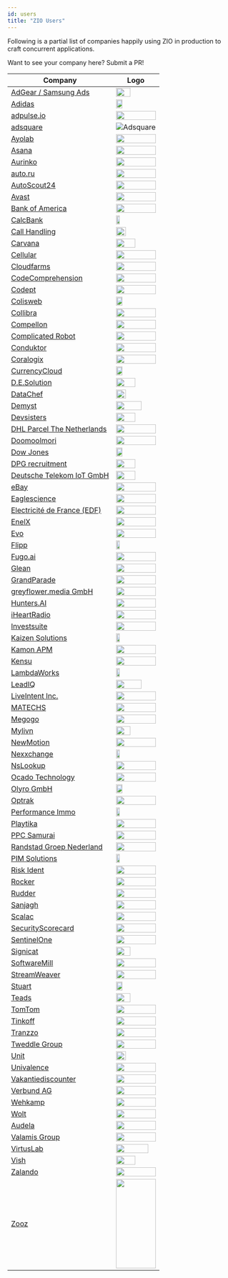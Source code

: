 ```yaml
---
id: users
title: "ZIO Users"
---
```


Following is a partial list of companies happily using ZIO in production to craft concurrent applications.

Want to see your company here? Submit a PR!


| Company                                                      | Logo                                                          |
|--------------------------------------------------------------|---------------------------------------------------------------|
| [AdGear / Samsung Ads](https://adgear.com/en/)               | <img src="/img/users/adgear.png" width="60%"/>               |
| [Adidas](https://www.adidas.com/)                            | <img src="/img/users/adidas.svg" width="40%"/>               |
| [adpulse.io](https://www.adpulse.io/)                        | <img src="/img/users/adpulse.svg" width="100%"/>              |
| [adsquare](https://www.adsquare.com/)                        | ![Adsquare](/img/users/adsquare.svg)                          |
| [Ayolab](https://www.ayolab.com/)                            | <img src="/img/users/ayolab-black.png" width="100%" />        |
| [Asana](https://asana.com/)                                  | <img src="/img/users/asana.svg" width="100%"/>                |
| [Aurinko](https://www.aurinko.io/)                           | <img src="/img/users/aurinko.svg" width="100%" />             |
| [auto.ru](https://auto.ru)                                   | <img src="/img/users/auto.svg" width="100%"/>                 |
| [AutoScout24](https://www.autoscout24.de)                    | <img src="/img/users/autoscout24.svg" width="100%" />         |
| [Avast](https://www.avast.com)                               | <img src="/img/users/avast.svg" width="100%" />               |
| [Bank of America](https://www.bofa.com)                      | <img src="/img/users/bofa.svg" width="100%" />                |
| [CalcBank](https://www.calcbank.com.br)                      | <img src="/img/users/calcbank.png" width="30%" />            |
| [Call Handling](https://www.callhandling.co.uk/)             | <img src="/img/users/callhandling.png" width="50%" />        |
| [Carvana](https://www.carvana.com)                           | <img src="/img/users/carvana.png" width="70%" />             |
| [Cellular](https://www.cellular.de)                          | <img src="/img/users/cellular.svg" width="100%" />            |
| [Cloudfarms](https://cloudfarms.com)                         | <img src="/img/users/cloudfarms.png" width="100%" />          |
| [CodeComprehension](https://codecomprehension.com)           | <img src="/img/users/codecomprehension.svg" width="100%" />   |
| [Codept](https://www.codept.de/)                             | <img src="/img/users/codept.svg" width="100%" />              |
| [Colisweb](https://www.colisweb.com/en)                      | <img src="/img/users/colisweb.png" width="40%" />            |
| [Collibra](https://www.collibra.com/)                        | <img src="/img/users/collibra.svg" width="100%" />            |
| [Compellon](https://www.compellon.com/)                      | <img src="/img/users/compellon.png" width="100%" />           |
| [Complicated Robot](https://www.complicatedrobot.com/)       | <img src="/img/users/complicatedrobot.png" width="100%" />    |
| [Conduktor](https://www.conduktor.io)                        | <img src="/img/users/conduktor.svg" width="100%" />           |
| [Coralogix](https://coralogix.com)                           | <img src="/img/users/coralogix.svg" width="100%" />           |
| [CurrencyCloud](https://www.currencycloud.com/)              | <img src="/img/users/currencycloud.svg" width="40%" />       |
| [D.E.Solution](https://de-solution.com/)                     | <img src="/img/users/de-solution.png" width="70%" />         |
| [DataChef](https://datachef.co)                              | <img src="/img/users/datachef.png" width="50%" />             |
| [Demyst](https://demyst.com)                                 | <img src="/img/users/demyst.svg" width="80%" />              |
| [Devsisters](https://devsisters.com/)                        | <img src="/img/users/devsisters.png" width="70%" />          |
| [DHL Parcel The Netherlands](https://www.werkenbijdhl.nl/it) | <img src="/img/users/werkenbijdhl.png" width="100%" />        |
| [Doomoolmori](https://doomoolmori.com/)                      | <img src="/img/users/doomoolmori.png" width="100%" />         |
| [Dow Jones](https://www.dowjones.com)                        | <img src="/img/users/dow-jones.svg" width="40%" />           |
| [DPG recruitment](https://www.dpgrecruitment.nl)             | <img src="/img/users/dpg-recruitment.jpeg" width="70%" />                |
| [Deutsche Telekom IoT GmbH](https://iot.telekom.com/en)      | <img src="/img/users/iot-telekom.svg" width="70%" />         |
| [eBay](https://www.ebay.com)                                 | <img src="/img/users/ebay.svg" width="100%" />                |
| [Eaglescience](https://www.eaglescience.nl)                  | <img src="/img/users/eaglescience.png" width="100%" />        |
| [Electricité de France (EDF)](https://www.edf.fr/)           | <img src="/img/users/edf.svg" width="100%" />                 |
| [EnelX](https://www.enelx.com)                               | <img src="/img/users/enel-x.svg" width="100%" />              |
| [Evo](https://evo.company)                                   | <img src="/img/users/evo.png" width="100%" />                 |
| [Flipp](https://flipp.com/)                                  | <img src="/img/users/flipp.png" width="30%" />               |
| [Fugo.ai](https://www.fugo.ai)                               | <img src="/img/users/fugo.png" width="100%" />                |
| [Glean](https://www.gleancompany.com)                        | <img src="/img/users/gleancompany.png" width="100%" />        |
| [GrandParade](https://grandparade.co.uk)                     | <img src="/img/users/grandparade.png" width="100%" />         |
| [greyflower.media GmbH](https://greyflower.media)            | <img src="/img/users/greyflower.png" width="100%" />          |
| [Hunters.AI](https://hunters.ai)                             | <img src="/img/users/hunters.jpg" width="100%" />             |
| [iHeartRadio](https://www.iheart.com/)                       | <img src="/img/users/iheart.png" width="100%" />              |
| [Investsuite](https://investsuite.com/)                      | <img src="/img/users/investsuite.svg" width="100%" />         |
| [Kaizen Solutions](https://kaizen-solutions.net/)            | <img src="/img/users/kaizen-solutions.svg" width="30%" />    |
| [Kamon APM](https://kamon.io/)                               | <img src="/img/users/kamon-logo-light.svg" width="100%" />    |
| [Kensu](https://kensu.io)                                    | <img src="/img/users/kensu.svg" width="100%" />               |
| [LambdaWorks](https://www.lambdaworks.io/)                   | <img src="/img/users/lambdaworks.png" width="30%" />         |
| [LeadIQ](https://leadiq.com)                                 | <img src="/img/users/leadiq.svg" width="80%" />              |
| [LiveIntent Inc.](https://liveintent.com)                    | <img src="/img/users/liveintent.png" width="100%" />          |
| [MATECHS](https://matechs.com)                               | <img src="/img/users/matechs.svg" width="100%" />             |
| [Megogo](https://megogo.net)                                 | <img src="/img/users/megogo.png" width="100%" />              |
| [Mylivn](https://www.mylivn.com/)                            | <img src="/img/users/mylivn.png" width="60%" />              |
| [NewMotion](https://newmotion.com)                           | <img src="/img/users/newmotion.svg" width="100%" />           |
| [Nexxchange](https://www.nexxchange.com)                     | <img src="/img/users/nexxchange.svg" width="30%" />          |
| [NsLookup](https://www.nslookup.io)                          | <img src="/img/users/nslookup.svg" width="100%" />            |
| [Ocado Technology](https://ocadotechnology.com)              | <img src="/img/users/ocadogroup.png" width="100%" />          |
| [Olyro GmbH](https://olyro.de)                               | <img src="/img/users/olyro.svg" width="40%" />               |
| [Optrak](https://optrak.com)                                 | <img src="/img/users/optrak.jpg" width="100%" />              |
| [Performance Immo](https://www.performance-immo.com/)        | <img src="/img/users/performance-immo.png" width="30%" />    |
| [Playtika](https://www.playtika.com)                         | <img src="/img/users/playtika.png" width="100%" />            |
| [PPC Samurai](https://ppcsamurai.com/)                       | <img src="/img/users/ppcsamurai.svg" width="100%" />          |
| [Randstad Groep Nederland](https://www.werkenbijrandstad.nl) | <img src="/img/users/werkenbijrandstad.svg" width="100%" />   |
| [PIM Solutions](https://pimsolutions.ru/)                    | <img src="/img/users/pimsolutions.svg" width="30%" />        |
| [Risk Ident](https://riskident.com/)                         | <img src="/img/users/riskident.svg" width="100%" />           |
| [Rocker](https://rocker.com/)                                | <img src="/img/users/rocker.svg" width="100%" />              |
| [Rudder](https://www.rudder.io/)                             | <img src="/img/users/rudder.png" width="100%" />              |
| [Sanjagh](https://sanjagh.pro/)                              | <img src="/img/users/sanjagh.png" width="100%" />             |
| [Scalac](https://scalac.io/)                                 | <img src="/img/users/scalac.svg" width="100%" />              |
| [SecurityScorecard](https://www.securityscorecard.io/)       | <img src="/img/users/securityscorecard.png" width="100%" />   |
| [SentinelOne](https://www.sentinelone.com/)                  | <img src="/img/users/sentinelone.svg" width="100%" />         |
| [Signicat](https://www.signicat.com/)                        | <img src="/img/users/signicat.png" width="60%" />            |
| [SoftwareMill](https://softwaremill.com/)                    | <img src="/img/users/softwaremill.svg" width="100%" />        |
| [StreamWeaver](https://www.streamweaver.com/)                | <img src="/img/users/streamweaver.png" width="100%" />        |
| [Stuart](https://stuart.com/)                                | <img src="/img/users/stuart.png" width="40%" />              |
| [Teads](https://teads.com)                                   | <img src="/img/users/teads.svg" width="60%" />               |
| [TomTom](https://tomtom.com)                                 | <img src="/img/users/tomtom.png" width="100%" />              |
| [Tinkoff](https://tinkoff.ru)                                | <img src="/img/users/tinkoff.png" width="100%" />             |
| [Tranzzo](https://tranzzo.com)                               | <img src="/img/users/tranzzo.svg" width="100%" />             |
| [Tweddle Group](https://tweddle.com)                         | <img src="/img/users/tweddle.svg" width="100%" />             |
| [Unit](https://unit.co)                                      | <img src="/img/users/unit.svg" width="50%" />                |
| [Univalence](https://univalence.io)                          | <img src="/img/users/univalence.png" width="100%" />          |
| [Vakantiediscounter](https://www.vakantiediscounter.nl)      | <img src="/img/users/vakantiediscounter.svg" width="100%" />  |
| [Verbund AG](https://www.verbund.com)                        | <img src="/img/users/verbund.svg" width="100%" />             |
| [Wehkamp](https://www.wehkamp.nl)                            | <img src="/img/users/wehkamp.png" width="100%" />             |
| [Wolt](https://www.wolt.com/)                                | <img src="/img/users/wolt.png" width="100%" />                |
| [Audela](https://audela.ca)                                  | <img src="/img/users/audela.png" width="100%" />              |
| [Valamis Group](https://valamis.com)                         | <img src="/img/users/valamis.png" width="100%" />             |
| [VirtusLab](https://virtuslab.com/)                          | <img src="/img/users/virtuslab.svg" width="90%" />           |
| [Vish](https://getvish.com)                                  | <img src="/img/users/vish.svg" width="70%" />                |
| [Zalando](https://zalando.com/)                              | <img src="/img/users/zalando.svg" width="100%" />             |
| [Zooz](https://zooz.com/)                                    | <img src="/img/users/zooz.svg" height="200px" width="100%" /> |

